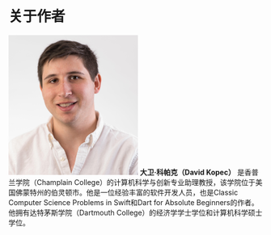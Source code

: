 # 关于作者

![1.png](./images/1.png)
**大卫·科帕克（David Kopec）** 是香普兰学院（Champlain College）的计算机科学与创新专业助理教授，该学院位于美国佛蒙特州的伯灵顿市。他是一位经验丰富的软件开发人员，也是Classic Computer Science Problems in Swift和Dart for Absolute Beginners的作者。他拥有达特茅斯学院（Dartmouth College）的经济学学士学位和计算机科学硕士学位。



